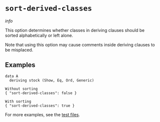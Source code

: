 # `sort-derived-classes`

$info$

This option determines whether classes in deriving clauses should be sorted alphabetically or left alone.

Note that using this option may cause comments inside deriving clauses to be misplaced.

## Examples

```fourmolu-example-input
data A
  deriving stock (Show, Eq, Ord, Generic)
```
```fourmolu-example-tab
Without sorting
{ "sort-derived-classes": false }
```
```fourmolu-example-tab
With sorting
{ "sort-derived-classes": true }
```

For more examples, see the [test files](https://github.com/fourmolu/fourmolu/tree/main/data/fourmolu/sort-derived-classes).
